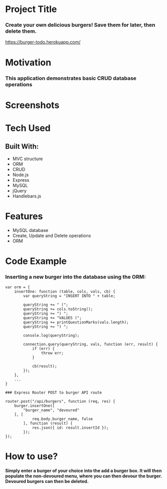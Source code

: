 # Project Title

### Create your own delicious burgers! Save them for later, then delete them.

https://burger-todo.herokuapp.com/

# Motivation

### This application demonstrates basic CRUD database operations

# Screenshots

# Tech Used
## Built With: 

* MVC structure
* ORM
* CRUD
* Node.js
* Express
* MySQL
* jQuery
* Handlebars.js

# Features

* MySQL database
* Create, Update and Delete operations
* ORM

# Code Example

### Inserting a new burger into the database using the ORM:

```
var orm = {
    insertOne: function (table, cols, vals, cb) {
        var queryString = "INSERT INTO " + table;

        queryString += " (";
        queryString += cols.toString();
        queryString += ") ";
        queryString += "VALUES (";
        queryString += printQuestionMarks(vals.length);
        queryString += ") ";

        console.log(queryString);

        connection.query(queryString, vals, function (err, result) {
            if (err) {
                throw err;
            }

            cb(result);
        });
    },
    ...
}

### Express Router POST to burger API route

router.post("/api/burgers", function (req, res) {
    burger.insertOne([
        "burger_name", "devoured"
    ], [
            req.body.burger_name, false
        ], function (result) {
            res.json({ id: result.insertId });
        });
});
```

# How to use?

#### Simply enter a burger of your choice into the add a burger box. It will then populate the non-devoured menu, where you can then devour the burger. Devoured burgers can then be deleted.
